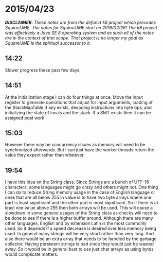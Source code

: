 # 2015/04/23

***DISCLAIMER***: _These notes are from the defunct k8 project which_
_precedes SquirrelJME. The notes for SquirrelJME start on 2016/02/26!_
_The k8 project was effectively a Java SE 8 operating system and as such_
_all of the notes are in the context of that scope. That project is no_
_longer my goal as SquirrelJME is the spiritual successor to it._

## 14:22

Slower progress these past few days.

## 14:51

At the initialization stage I can do four things at once. Move the input
register to generate operations that adjust for input arguments, loading of
the StackMapTable if any exists, decoding instructions into byte ops, and
initializing the state of locals and the stack. If a SMT exists then it can be
assigned post work.

## 15:03

However there may be concurrency issues as memory will need to be synchronized
afterwards. But I can just have the worker threads return the value they
expect rather than whatever.

## 19:54

I have this idea on the String class. Since Strings are a bunch of UTF-16
characters, some languages might go crazy and others might not. One thing I
can do to reduce String memory usage in the case of English language or ones
that are all below 255 in value is to have two byte arrays where one part is
least significant and the other part is most significant. So if there is at
least one value above 255 then both arrays will be used. This will cause a
slowdown in some general usages of the String class as checks will need to be
done to see if there is a higher buffer around. Although there are many other
languages, English and by extension Latin is the most commonly used. So it
depends if a speed decrease is desired over less memory being used. In general
many strings will be very short rather than very long. And also there would be
an extra array that needs to be handled by the garbage collector. Having
persistent strings is bad since they would just be wasted away. So it would be
in general best to use just char arrays as using bytes would complicate
matters.


